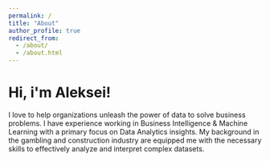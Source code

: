 ```yaml
---
permalink: /
title: "About"
author_profile: true
redirect_from: 
  - /about/
  - /about.html
---
```

Hi, i'm Aleksei!
======
I love to help organizations unleash the power of data to solve business problems. I have experience working in Business Intelligence & Machine Learning with a primary focus on Data Analytics insights. My background in the gambling and construction industry are equipped me with the necessary skills to effectively analyze and interpret complex datasets. 
